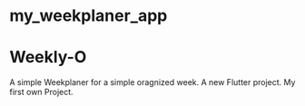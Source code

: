 # my_weekplaner_app
# Weekly-O
A simple Weekplaner for a simple oragnized week.
A new Flutter project. 
My first own Project.
